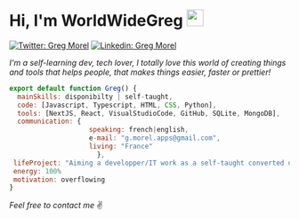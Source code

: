 <h1> Hi, I'm WorldWideGreg  <a href="https://myportfoliov2-beta.vercel.app/"><img src="https://myportfoliov2-beta.vercel.app/_next/image?url=%2F_next%2Fstatic%2Fmedia%2Flogo-light.ccf7db5f.png&w=64&q=75" width="30"/></a></h1>  

[![Twitter: Greg Morel](https://img.shields.io/twitter/follow/WorldWideGreg?style=social)](https://twitter.com/MorelGrgory1)
[![Linkedin: Greg Morel](https://img.shields.io/badge/-GregMorel-blue?style=flat-square&logo=Linkedin&logoColor=white&link=https://www.linkedin.com/in/gregory-morel/)](https://www.linkedin.com/in/gregory-morel/)  
  
  
<p><em> I'm a self-learning dev, tech lover, I totally love this world of creating things and tools that helps people, that makes things easier, faster or prettier!</em></p>  


```javascript
export default function Greg() {
  mainSkills: disponibilty | self-taught,
  code: [Javascript, Typescript, HTML, CSS, Python],
  tools: [NextJS, React, VisualStudioCode, GitHub, SQLite, MongoDB],
  communication: {
                    speaking: french|english,
                    e-mail: "g.morel.apps@gmail.com",
                    living: "France"
                      },
 lifeProject: "Aiming a developper/IT work as a self-taught converted of almost 40 years old"
 energy: 100%
 motivation: overflowing
}
```

<em> Feel free to contact me</em> :v:
